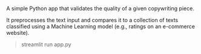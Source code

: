 #####
A simple Python app that validates the quality of a given copywriting piece.

It preprocesses the text input and compares it to a collection of texts classified using a Machine Learning model (e.g., ratings on an e-commerce website).

> streamlit run app.py

#####